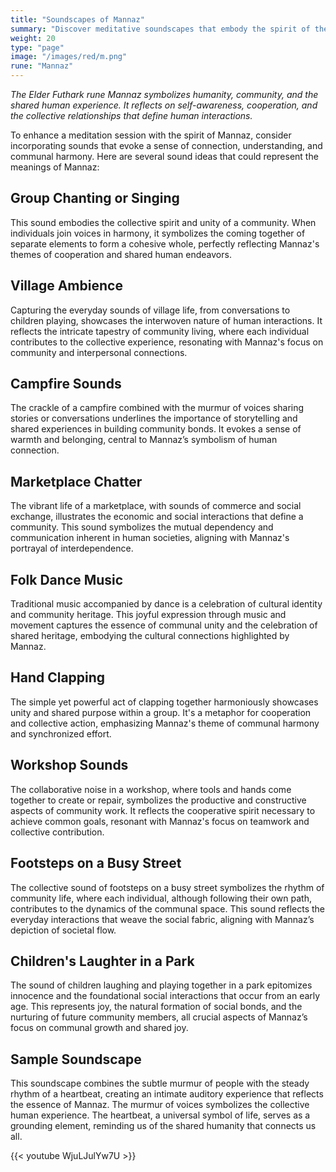```yaml
---
title: "Soundscapes of Mannaz"
summary: "Discover meditative soundscapes that embody the spirit of the rune Mannaz, enhancing connection, understanding, and communal harmony. Enhance your meditation with the collective harmony of group chanting or singing, the everyday sounds of village life, and the warmth of campfire conversations. Experience the vibrant chatter of a marketplace, the cultural celebration of folk dance music, and the unity of hand clapping. Immerse yourself in the collaborative noise of a workshop, the rhythm of footsteps on a busy street, and the joyful laughter of children in a park, reflecting Mannaz’s themes of community, cooperation, and shared human endeavors."
weight: 20
type: "page"
image: "/images/red/m.png"
rune: "Mannaz"
---
```


*The Elder Futhark rune Mannaz symbolizes humanity, community, and the shared human experience. It reflects on self-awareness, cooperation, and the collective relationships that define human interactions.*

To enhance a meditation session with the spirit of Mannaz, consider incorporating sounds that evoke a sense of connection, understanding, and communal harmony. Here are several sound ideas that could represent the meanings of Mannaz:

## Group Chanting or Singing

This sound embodies the collective spirit and unity of a community. When individuals join voices in harmony, it symbolizes the coming together of separate elements to form a cohesive whole, perfectly reflecting Mannaz's themes of cooperation and shared human endeavors.

## Village Ambience

Capturing the everyday sounds of village life, from conversations to children playing, showcases the interwoven nature of human interactions. It reflects the intricate tapestry of community living, where each individual contributes to the collective experience, resonating with Mannaz's focus on community and interpersonal connections.

## Campfire Sounds

The crackle of a campfire combined with the murmur of voices sharing stories or conversations underlines the importance of storytelling and shared experiences in building community bonds. It evokes a sense of warmth and belonging, central to Mannaz’s symbolism of human connection.

## Marketplace Chatter

The vibrant life of a marketplace, with sounds of commerce and social exchange, illustrates the economic and social interactions that define a community. This sound symbolizes the mutual dependency and communication inherent in human societies, aligning with Mannaz's portrayal of interdependence.

## Folk Dance Music

Traditional music accompanied by dance is a celebration of cultural identity and community heritage. This joyful expression through music and movement captures the essence of communal unity and the celebration of shared heritage, embodying the cultural connections highlighted by Mannaz.

## Hand Clapping 

The simple yet powerful act of clapping together harmoniously showcases unity and shared purpose within a group. It's a metaphor for cooperation and collective action, emphasizing Mannaz's theme of communal harmony and synchronized effort.

## Workshop Sounds

The collaborative noise in a workshop, where tools and hands come together to create or repair, symbolizes the productive and constructive aspects of community work. It reflects the cooperative spirit necessary to achieve common goals, resonant with Mannaz's focus on teamwork and collective contribution.

## Footsteps on a Busy Street

The collective sound of footsteps on a busy street symbolizes the rhythm of community life, where each individual, although following their own path, contributes to the dynamics of the communal space. This sound reflects the everyday interactions that weave the social fabric, aligning with Mannaz’s depiction of societal flow.

## Children's Laughter in a Park

The sound of children laughing and playing together in a park epitomizes innocence and the foundational social interactions that occur from an early age. This represents joy, the natural formation of social bonds, and the nurturing of future community members, all crucial aspects of Mannaz’s focus on communal growth and shared joy.

## Sample Soundscape

This soundscape combines the subtle murmur of people with the steady rhythm of a heartbeat, creating an intimate auditory experience that reflects the essence of Mannaz. The murmur of voices symbolizes the collective human experience. The heartbeat, a universal symbol of life, serves as a grounding element, reminding us of the shared humanity that connects us all.

{{< youtube WjuLJulYw7U >}}
